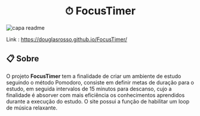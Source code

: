 <h1 align="center">⏱ FocusTimer </h1>

![capa readme](https://user-images.githubusercontent.com/107089633/210022053-91a97964-0b8c-4ac6-aab6-6c0f581c5ceb.gif)

Link : https://douglasrosso.github.io/FocusTimer/

## 📋 Sobre

O projeto **FocusTimer** tem a finalidade de criar um ambiente de estudo seguindo o método Pomodoro, 
consiste em definir metas de duração para o estudo, em seguida intervalos de 15 minutos para descanso, 
cujo a finalidade é absorver com mais eficiência os conhecimentos aprendidos durante a execução do estudo. 
O site possui a função de habilitar um loop de música relaxante.
